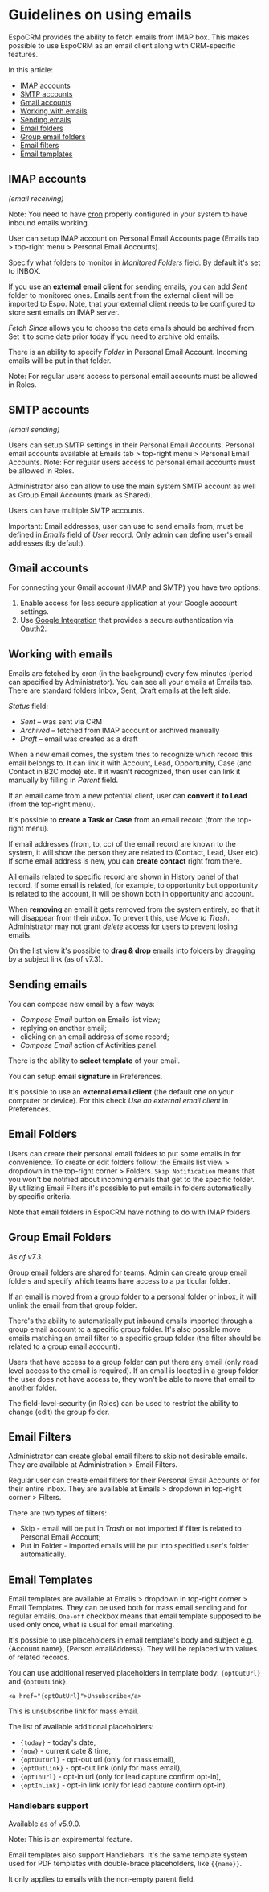 # Guidelines on using emails

EspoCRM provides the ability to fetch emails from IMAP box. This makes possible to use EspoCRM as an email client along with CRM-specific features.

In this article:

* [IMAP accounts](#imap-accounts)
* [SMTP accounts](#smtp-accounts)
* [Gmail accounts](#gmail-accounts)
* [Working with emails](#working-with-emails)
* [Sending emails](#sending-emails)
* [Email folders](#email-folders)
* [Group email folders](#group-email-folders)
* [Email filters](#email-filters)
* [Email templates](#email-templates)

## IMAP accounts

*(email receiving)*

Note: You need to have [cron](../administration/server-configuration.md#setting-up-crontab) properly configured in your system to have inbound emails working.

User can setup IMAP account on Personal Email Accounts page (Emails tab > top-right menu > Personal Email Accounts).

Specify what folders to monitor in *Monitored Folders* field. By default it's set to INBOX. 

If you use an **external email client** for sending emails, you can add *Sent* folder to monitored ones. Emails sent from the external client will be imported to Espo. Note, that your external client needs to be configured to store sent emails on IMAP server.

*Fetch Since* allows you to choose the date emails should be archived from. Set it to some date prior today if you need to archive old emails.

There is an ability to specify *Folder* in Personal Email Account. Incoming emails will be put in that folder.

Note: For regular users access to personal email accounts must be allowed in Roles.

## SMTP accounts

*(email sending)*

Users can setup SMTP settings in their Personal Email Accounts. Personal email accounts available at Emails tab > top-right menu > Personal Email Accounts. 
Note: For regular users access to personal email accounts must be allowed in Roles.

Administrator also can allow to use the main system SMTP account as well as Group Email Accounts (mark as Shared).

Users can have multiple SMTP accounts.

Important: Email addresses, user can use to send emails from, must be defined in *Emails* field of *User* record. Only admin can define user's email addresses (by default).

## Gmail accounts

For connecting your Gmail account (IMAP and SMTP) you have two options:

1. Enable access for less secure application at your Google account settings.
2. Use [Google Integration](https://www.espocrm.com/extensions/google-integration/) that provides a secure authentication via Oauth2.

## Working with emails

Emails are fetched by cron (in the background) every few minutes (period can specified by Administrator).
You can see all your emails at Emails tab. There are standard folders Inbox, Sent, Draft emails at the left side.

*Status* field:

* *Sent* – was sent via CRM
* *Archived* – fetched from IMAP account or archived manually
* *Draft* – email was created as a draft

When a new email comes, the system tries to recognize which record this email belongs to. It can link it with Account, Lead, Opportunity, Case (and Contact in B2C mode) etc. If it wasn't recognized, then user can link it manually by filling in *Parent* field.

If an email came from a new potential client, user can **convert** it **to Lead** (from the top-right menu).

It's possible to **create a Task or Case** from an email record (from the top-right menu).

If email addresses (from, to, cc) of the email record are known to the system, it will show the person they are related to (Contact, Lead, User etc). If some email address is new, you can **create contact** right from there.

All emails related to specific record are shown in History panel of that record. If some email is related, for example, to opportunity but opportunity is related to the account, it will be shown both in opportunity and account.

When **removing** an email it gets removed from the system entirely, so that it will disappear from their *Inbox*. To prevent this, use *Move to Trash*. Administrator may not grant *delete* access for users to prevent losing emails.

On the list view it's possible to **drag & drop** emails into folders by dragging by a subject link (as of v7.3).

## Sending emails

You can compose new email by a few ways:

* *Compose Email* button on Emails list view;
* replying on another email;
* clicking on an email address of some record;
* *Compose Email* action of Activities panel.

There is the ability to **select template** of your email.

You can setup **email signature** in Preferences.

It's possible to use an **external email client** (the default one on your computer or device). For this check *Use an external email client* in Preferences.

## Email Folders

Users can create their personal email folders to put some emails in for convenience. To create or edit folders follow: the Emails list view > dropdown in the top-right corner > Folders. `Skip Notification` means that you won't be notified about incoming emails that get to the specific folder. By utilizing Email Filters it's possible to put emails in folders automatically by specific criteria.

Note that email folders in EspoCRM have nothing to do with IMAP folders.

## Group Email Folders

*As of v7.3.*

Group email folders are shared for teams. Admin can create group email folders and specify which teams have access to a particular folder.

If an email is moved from a group folder to a personal folder or inbox, it will unlink the email from that group folder.

There's the ability to automatically put inbound emails imported through a group email account to a specific group folder. It's also possible move emails matching an email filter to a specific group folder (the filter should be related to a group email account).

Users that have access to a group folder can put there any email (only read level access to the email is required). If an email is located in a group folder the user does not have access to, they won't be able to move that email to another folder.

The field-level-security (in Roles) can be used to restrict the ability to change (edit) the group folder.

## Email Filters

Administrator can create global email filters to skip not desirable emails. They are available at Administration > Email Filters.

Regular user can create email filters for their Personal Email Accounts or for their entire inbox. They are available at Emails > dropdown in top-right corner > Filters.

There are two types of filters:

* Skip - email will be put in *Trash* or not imported if filter is related to Personal Email Account;
* Put in Folder - imported emails will be put into specified user's folder automatically.

## Email Templates

Email templates are available at Emails > dropdown in top-right corner > Email Templates. They can be used both for mass email sending and for regular emails. `One-off` checkbox means that email template supposed to be used only once, what is usual for email marketing.

It's possible to use placeholders in email template's body and subject e.g. {Account.name}, {Person.emailAddress}. They will be replaced with values of related records.

You can use additional reserved placeholders in template body: `{optOutUrl}` and `{optOutLink}`.
```
<a href="{optOutUrl}">Unsubscribe</a>
```
This is unsubscribe link for mass email.

The list of available additional placeholders:

* `{today}` - today's date,
* `{now}` - current date & time,
* `{optOutUrl}` - opt-out url (only for mass email),
* `{optOutLink}` - opt-out link (only for mass email),
* `{optInUrl}` - opt-in url (only for lead capture confirm opt-in),
* `{optInLink}` - opt-in link (only for lead capture confirm opt-in).

### Handlebars support

Available as of v5.9.0.

Note: This is an expiremental feature.

Email templates also support Handlebars. It's the same template system used for PDF templates with double-brace placeholders, like `{{name}}`.

It only applies to emails with the non-empty parent field.
